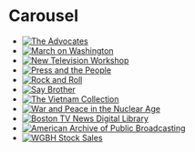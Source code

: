# Carousel

- [![The Advocates](https://s3.amazonaws.com/openvault.wgbh.org/carousel/advocates.png)](/collections/advocates-advocates/full-program-video)
- [![March on Washington](https://s3.amazonaws.com/openvault.wgbh.org/carousel/march-on-washington.png)](/collections/march-march-on-washington/ern-coverage)
- [![New Television Workshop](https://s3.amazonaws.com/openvault.wgbh.org/carousel/new-television-workshop.png)](/collections/new-television-workshop/clip)
- [![Press and the People](https://s3.amazonaws.com/openvault.wgbh.org/carousel/press-and-the-people.png)](/collections/prpe-press-and-the-people/full-program-video)
- [![Rock and Roll](https://s3.amazonaws.com/openvault.wgbh.org/carousel/rock-and-roll.png)](/collections/rock-and-roll/interviews)
- [![Say Brother](https://s3.amazonaws.com/openvault.wgbh.org/carousel/say-brother.png)](/collections/say-brother/clips)
- [![The Vietnam Collection](https://s3.amazonaws.com/openvault.wgbh.org/vietnam.png)](/collections/vietnam-the-vietnam-collection/interviews)
- [![War and Peace in the Nuclear Age](https://s3.amazonaws.com/openvault.wgbh.org/carousel/war-and-peace.png)](/collections/wpna-wpna-war-and-peace-in-the-nuclear-age/interviews)
- [![Boston TV News Digital Library](https://s3.amazonaws.com/openvault.wgbh.org/carousel/boston-tv-news.png)](/collections/boston-tv-news/examples)
- [![American Archive of Public Broadcasting](https://s3.amazonaws.com/openvault.wgbh.org/carousel/american-archive-of-public-broadcasting.png)](/collections/american-archive-of-public-broadcasting/examples)
- [![WGBH Stock Sales](https://s3.amazonaws.com/openvault.wgbh.org/carousel/stock-sales.png)](/collections/stock-sales/examples)
